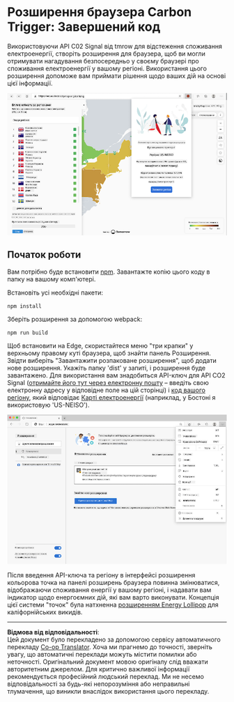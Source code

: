 <!--
CO_OP_TRANSLATOR_METADATA:
{
  "original_hash": "9361268ca430b2579375009e1eceb5e5",
  "translation_date": "2025-08-27T22:15:57+00:00",
  "source_file": "5-browser-extension/solution/translation/README.fr.md",
  "language_code": "uk"
}
-->
# Розширення браузера Carbon Trigger: Завершений код

Використовуючи API C02 Signal від tmrow для відстеження споживання електроенергії, створіть розширення для браузера, щоб ви могли отримувати нагадування безпосередньо у своєму браузері про споживання електроенергії у вашому регіоні. Використання цього розширення допоможе вам приймати рішення щодо ваших дій на основі цієї інформації.

![знімок розширення](../../../../../translated_images/extension-screenshot.0e7f5bfa110e92e3875e1bc9405edd45a3d2e02963e48900adb91926a62a5807.uk.png)

## Початок роботи

Вам потрібно буде встановити [npm](https://npmjs.com). Завантажте копію цього коду в папку на вашому комп'ютері.

Встановіть усі необхідні пакети:

```
npm install
```

Зберіть розширення за допомогою webpack:

```
npm run build
```

Щоб встановити на Edge, скористайтеся меню "три крапки" у верхньому правому куті браузера, щоб знайти панель Розширення. Звідти виберіть "Завантажити розпаковане розширення", щоб додати нове розширення. Укажіть папку 'dist' у запиті, і розширення буде завантажено. Для використання вам знадобиться API-ключ для API CO2 Signal ([отримайте його тут через електронну пошту](https://www.co2signal.com/) – введіть свою електронну адресу у відповідне поле на цій сторінці) і [код вашого регіону](http://api.electricitymap.org/v3/zones), який відповідає [Карті електроенергії](https://www.electricitymap.org/map) (наприклад, у Бостоні я використовую 'US-NEISO').

![встановлення](../../../../../translated_images/install-on-edge.78634f02842c48283726c531998679a6f03a45556b2ee99d8ff231fe41446324.uk.png)

Після введення API-ключа та регіону в інтерфейсі розширення кольорова точка на панелі розширень браузера повинна змінюватися, відображаючи споживання енергії у вашому регіоні, і надавати вам індикатор щодо енергоємних дій, які вам варто виконувати. Концепція цієї системи "точок" була натхненна [розширенням Energy Lollipop](https://energylollipop.com/) для каліфорнійських викидів.

---

**Відмова від відповідальності**:  
Цей документ було перекладено за допомогою сервісу автоматичного перекладу [Co-op Translator](https://github.com/Azure/co-op-translator). Хоча ми прагнемо до точності, зверніть увагу, що автоматичні переклади можуть містити помилки або неточності. Оригінальний документ мовою оригіналу слід вважати авторитетним джерелом. Для критично важливої інформації рекомендується професійний людський переклад. Ми не несемо відповідальності за будь-які непорозуміння або неправильні тлумачення, що виникли внаслідок використання цього перекладу.